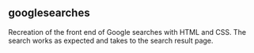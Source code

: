## googlesearches
Recreation of the front end of Google searches with HTML and CSS.
The search works as expected and takes to the search result page.
